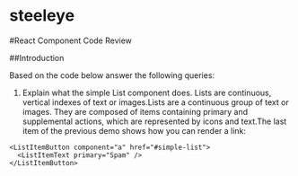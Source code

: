 # steeleye
#React Component Code Review

##Introduction

Based on the code below answer the following queries:

1) Explain what the simple List component does.
Lists are continuous, vertical indexes of text or images.Lists are a continuous group of text or images. They are composed of items containing primary and supplemental actions, which are represented by icons and text.The last item of the previous demo shows how you can render a link:
```
<ListItemButton component="a" href="#simple-list">
  <ListItemText primary="Spam" />
</ListItemButton>
```
